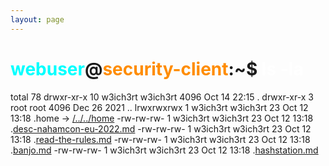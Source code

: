 ```yaml
---
layout: page
---
```


# <span style="color: cyan;">webuser</span>@<span style="color: darkorange;">security-client</span>:~$ <span style="color: white;">ls -la</span>
total 78
drwxr-xr-x 10 w3ich3rt w3ich3rt  4096 Oct 14 22:15 .
drwxr-xr-x  3 root     root      4096 Dec 26  2021 ..
lrwxrwxrwx  1 w3ich3rt w3ich3rt    23 Oct 12 13:18 .home -> [/../../home](/readme.md)
-rw-rw-rw-  1 w3ich3rt w3ich3rt    23 Oct 12 13:18 .[desc-nahamcon-eu-2022.md](nahamcon-eu-2022.md)
-rw-rw-rw-  1 w3ich3rt w3ich3rt    23 Oct 12 13:18 .[read-the-rules.md](warmup/read_the_rules.md)
-rw-rw-rw-  1 w3ich3rt w3ich3rt    23 Oct 12 13:18 .[banjo.md](warmup/banjo.md)
-rw-rw-rw-  1 w3ich3rt w3ich3rt    23 Oct 12 13:18 .[hashstation.md](warmup/hashstation.md)
